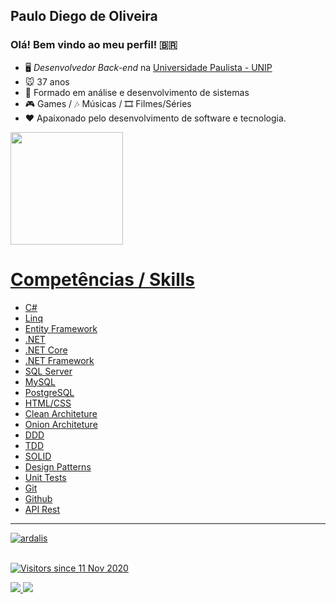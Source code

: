 ## Paulo Diego de Oliveira

### Olá! Bem vindo ao meu perfil! 🇧🇷

- 🖥️ *Desenvolvedor Back-end* na [Universidade Paulista - UNIP](https://www.unip.br/)
- 🐭 37 anos
- 👾 Formado em análise e desenvolvimento de sistemas
- 🎮 Games / 🎶 Músicas / 🎞 Filmes/Séries
- ❤ Apaixonado pelo desenvolvimento de software e tecnologia. 

<div>
  <a href="https://github.com/PauloDiegoDeOliveira">
  <img height="180em" src="https://github-readme-stats.vercel.app/api?username=PauloDiegoDeOliveira&show_icons=true&theme=tokyonight&include_all_commits=true&count_private=true"/>
  <!-- <img height="180em" src="https://github-readme-stats.vercel.app/api/top-langs/?username=PauloDiegoDeOliveira&layout=default&langs_count=7&theme=tokyonight"/> -->
</div>

 # Competências / Skills
- C#
- Linq
- Entity Framework 
- .NET
- .NET Core
- .NET Framework
- SQL Server
- MySQL
- PostgreSQL
- HTML/CSS
- Clean Architeture
- Onion Architeture 
- DDD
- TDD
- SOLID
- Design Patterns
- Unit Tests
- Git
- Github
- API Rest
  
 <hr>
  
  <div>
  <img align="center" src="https://github-readme-stats.vercel.app/api/top-langs/?username=PauloDiegoDeOliveira&layout=compact&hide=html&theme=dark" alt="ardalis" />
<div/>
<br />

![Visitors since 11 Nov 2020](http://estruyf-github.azurewebsites.net/api/VisitorHit?user=PauloDiegoDeOliveira&repo=PauloDiegoDeOliveira&countColor=%237B1E7A)
  
<div>
  <a href="https://www.instagram.com/paulodiegooliveira/" target="_blank"><img src="https://img.shields.io/badge/-Instagram-%23E4405F?style=for-the-badge&logo=instagram&logoColor=white" target="_blank">
  </a>
  <a href="https://www.linkedin.com/in/paulodiegodeoliveira" target="_blank"><img src="https://img.shields.io/badge/-LinkedIn-%230077B5?style=for-the-badge&logo=linkedin&logoColor=white"          target="_blank">
  </a> 
</div
